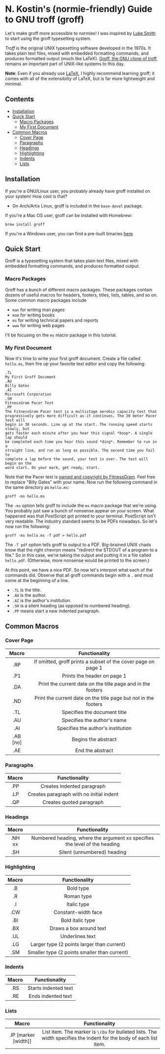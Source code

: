 # N. Kostin's (normie-friendly) Guide to GNU troff (groff)

Let's make groff more accessible to normies! I was inspired by [Luke Smith](https://lukesmith.xyz) to start using the groff typesetting system.

_Troff_ is the original UNIX typesetting software developed in the 1970s. It takes plain text files, mixed with embedded formatting commands, and produces formatted output (much like LaTeX). [Groff, the GNU clone of troff,](https://gnu.org/software/groff/) remains an important part of UNIX-like systems to this day.

**Note**: Even if you already use [LaTeX](https://github.com/nkostin4/LaTeX-templates), I highly recommend learning groff; it comes with all of the extensibilty of LaTeX, but is far more lightweight and minimal.

## Contents

* [Installation](#installation)
* [Quick Start](#quick-start)
	* [Macro Packages](#macro-packages)
	* [My First Document](#my-first-document)
* [Common Macros](#common-macros)
	* [Cover Page](#cover-page)
	* [Paragraphs](#paragraphs)
	* [Headings](#headings)
	* [Highlighting](#highlighting)
	* [Indents](#indents)
	* [Lists](#lists)

## Installation

If you're a GNU/Linux user, you probably already have groff installed on your system! How cool is that?

- On Arch/Artix Linux, groff is included in the `base-devel` package.

If you're a Mac OS user, groff can be installed with Homebrew:

```
brew install groff
```

If you're a Windows user, you can find a pre-built binaries [here](https://sourceforge.net/projects/ezwinports/files/).

## Quick Start

Groff is a typesetting system that takes plain text files, mixed with embedded formatting commands, and produces formatted output.

### Macro Packages

Groff has a bunch of different macro packages. These packages contain dozens of useful macros for headers, footers, titles, lists, tables, and so on. Some common macro packages include

- `man` for writing man pages
- `mom` for writing books
- `ms` for writing technical papers and reports
- `www` for writing web pages

I'll be focusing on the `ms` macro package in this tutorial.

### My First Document

Now it's time to write your first groff document. Create a file called `hello.ms`, then fire up your favorite text editor and copy the following: 

```
.TL
My First Groff Document
.AU
Billy Gates
.AI
Microsoft Corporation
.SH
FitnessGram Pacer Test
.PP
The FitnessGram Pacer test is a multistage aerobic capacity test that
progressively gets more difficult as it continues. The 20 meter Pacer test will
begin in 30 seconds. Line up at the start. The running speed starts slowly, but
gets faster each minute after you hear this signal *boop*. A single lap should
be completed each time you hear this sound *ding*. Remember to run in a
straight line, and run as long as possible. The second time you fail to
complete a lap before the sound, your test is over. The test will begin on the
word start. On your mark, get ready, start.
```

Note that the Pacer test is [owned and copyright by FitnessGram](https://www.fitnessgrampacertest.com/). Feel free to replace "Billy Gates" with your name. Now run the following command in the same directory as `hello.ms`:

```
groff -ms hello.ms
```

The `-ms` option tells groff to include the `ms` macro package that we're using. You probably just saw a bunch of nonsense appear on your screen. What happened was that PostScript got printed to your terminal. PostScript isn't very readable. The industry standard seems to be PDFs nowadays. So let's now run the following:

```
groff -ms hello.ms -T pdf > hello.pdf
```

The `-T pdf` option tells groff to output to a PDF. Big-brained UNIX chads know that the right chevron means "redirect the STDOUT of a program to a file." So in this case, we're taking the output and putting it in a file called `hello.pdf`. (Otherwise, more nonsense would be printed to the screen.) 

At this point, we have a nice PDF. So now let's interpret what each of the commands did. Observe that all groff commands begin with a `.` and must come at the beginning of a line.

- `.TL` is the title.
- `.AU` is the author.
- `.AI` is the author's institution.
- `.SH` is a silent heading (as opposed to numbered heading).
- `.PP` means start a new indented paragraph.

## Common Macros

### Cover Page

| Macro | Functionality |
|:-----:|:-------------:|
| .RP | If omitted, groff prints a subset of the cover page on page 1 |
| .P1 | Prints the header on page 1 |
| .DA | Print the current date on the title page and in the footers |
| .ND | Print the current date on the title page but not in the footers | 
| .TL | Specifies the document title |
| .AU | Specifies the author's name |
| .AI | Specifies the author's institution |
| .AB [no] | Begins the abstract |
| .AE | End the abstract |

### Paragraphs

| Macro | Functionality |
|:-----:|:-------------:|
| .PP | Creates indented paragraph |
| .LP | Creates paragraph with no initial indent |
| .QP | Creates quoted paragraph |

### Headings

| Macro | Functionality |
|:-----:|:-------------:|
| .NH xx | Numbered heading, where the argument xx specifies the level of the heading |
| .SH | Silent (unnumbered) heading |

### Highlighting

| Macro | Functionality |
|:-----:|:-------------:|
| .B | Bold type |
| .R | Roman type |
| .I | Italic type |
| .CW | Constant-width face |
| .BI | Bold italic type |
| .BX | Draws a box around text |
| .UL | Underlines text |
| .LG | Larger type (2 points larger than current) |
| .SM | Smaller type (2 points smaller than current) |

### Indents

| Macro | Functionality |
|:-----:|:-------------:|
| .RS | Starts indented text |
| .RE | Ends indented text |

### Lists

| Macro | Functionality |
|:-----:|:-------------:|
| .IP [marker [width]] | List item. The marker is `\(bu` for bulleted lists. The width specifies the indent for the body of each list item. |
